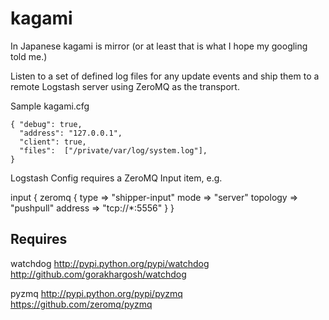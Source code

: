 kagami
======

In Japanese kagami is mirror (or at least that is what I hope my googling told me.)

Listen to a set of defined log files for any update events and ship
them to a remote Logstash server using ZeroMQ as the transport.

Sample kagami.cfg

    { "debug": true,
      "address": "127.0.0.1",
      "client": true,
      "files":  ["/private/var/log/system.log"],
    }

Logstash Config requires a ZeroMQ Input item, e.g.

input {
  zeromq {
    type => "shipper-input"
    mode => "server"
    topology => "pushpull"
    address => "tcp://*:5556"
  }
}


Requires
--------
watchdog    http://pypi.python.org/pypi/watchdog
            http://github.com/gorakhargosh/watchdog

pyzmq       http://pypi.python.org/pypi/pyzmq
            https://github.com/zeromq/pyzmq

